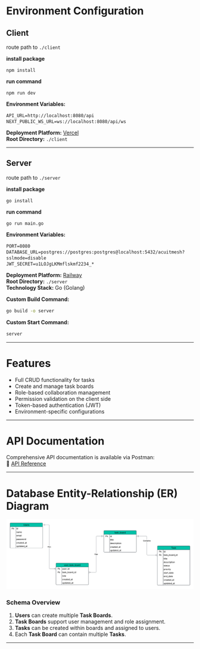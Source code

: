 # Environment Configuration

## Client

route path to ```./client```

**install package**
```
npm install
```

**run command**
```
npm run dev
```

**Environment Variables:**
```env
API_URL=http://localhost:8080/api
NEXT_PUBLIC_WS_URL=ws://localhost:8080/api/ws
```


**Deployment Platform:** [Vercel](https://vercel.com/)  
**Root Directory:** `./client`

---

## Server

route path to `./server`

**install package**
```
go install
```
**run command**
```
go run main.go
```



**Environment Variables:**
```env
PORT=8080
DATABASE_URL=postgres://postgres:postgres@localhost:5432/acuitmesh?sslmode=disable
JWT_SECRET=u1LOJgLKMmflskmf2234_*
```

**Deployment Platform:** [Railway](https://railway.com/)  
**Root Directory:** `./server`  
**Technology Stack:** Go (Golang)  

**Custom Build Command:**
```bash
go build -o server
```

**Custom Start Command:**
```bash
server
```

---

# Features

- Full CRUD functionality for tasks
- Create and manage task boards
- Role-based collaboration management
- Permission validation on the client side
- Token-based authentication (JWT)
- Environment-specific configurations

---

# API Documentation

Comprehensive API documentation is available via Postman:  
🔗 [API Reference](https://documenter.getpostman.com/view/27306572/2sB2cUA34C#7c1a9e0a-7501-44d6-9c93-6b416280ad2e)

---

# Database Entity-Relationship (ER) Diagram

![ER Diagram](./Task.png)

### Schema Overview

1. **Users** can create multiple **Task Boards**.
2. **Task Boards** support user management and role assignment.
3. **Tasks** can be created within boards and assigned to users.
4. Each **Task Board** can contain multiple **Tasks**.

---